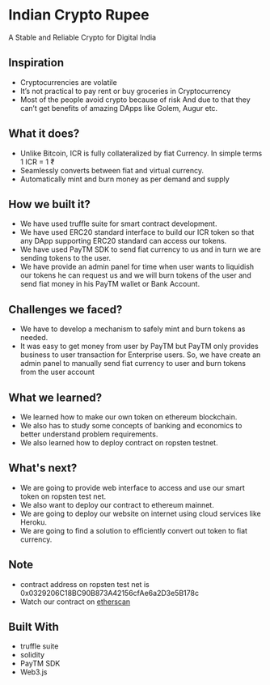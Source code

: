 # Indian Crypto Rupee
A Stable and Reliable Crypto for Digital India

## Inspiration
- Cryptocurrencies are volatile
- It’s not practical to pay rent or buy groceries in Cryptocurrency
- Most of the people avoid crypto because of risk And due to that they can’t get benefits of amazing DApps like Golem, Augur etc.

## What it does?
- Unlike Bitcoin, ICR is fully collateralized by fiat Currency. In simple terms 1 ICR = 1 ₹
- Seamlessly converts between fiat and virtual currency.
- Automatically mint and burn money as per demand and supply

## How we built it?
- We have used truffle suite for smart contract development.
- We have used ERC20 standard interface to build our ICR token so that any DApp supporting ERC20 standard can access our tokens.
- We have used PayTM SDK to send fiat currency to us and in turn we are sending tokens to the user.
- We have provide an admin panel for time when user wants to liquidish our tokens he can request us and we will burn tokens of the user and send fiat money in his PayTM wallet or Bank Account.

## Challenges we faced?
- We have to develop a mechanism to safely mint and burn tokens as needed.
- It was easy to get money from user by PayTM but PayTM only provides business to user transaction for Enterprise users. So, we have create an admin panel to manually send fiat currency to user and burn tokens from the user account

## What we learned?
- We learned how to make our own token on ethereum blockchain.
- We also has to study some concepts of banking and economics to better understand problem  requirements.
- We also learned how to deploy contract on ropsten testnet.

## What's next?
- We are going to provide web interface to access and use our smart token on ropsten test net.
- We also want to deploy our contract to  ethereum mainnet.
- We are going to deploy our website on internet using cloud services like Heroku.
- We are going to find a solution to efficiently convert out token to fiat currency. 

## Note
- contract address on ropsten test net is 0x0329206C18BC90B873A42156cfAe6a2D3e5B178c
- Watch our contract on [etherscan](https://ropsten.etherscan.io/address/0x0329206C18BC90B873A42156cfAe6a2D3e5B178c)
  

## Built With
- truffle suite
- solidity
- PayTM SDK
- Web3.js
